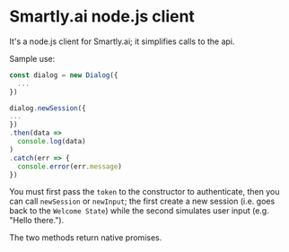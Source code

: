 # Smartly.ai node.js client

It's a node.js client for Smartly.ai; it simplifies calls to the api.

Sample use:

```javascript
const dialog = new Dialog({
  ...
})

dialog.newSession({
...
})
.then(data =>
  console.log(data)
)
.catch(err => {
  console.error(err.message)
})
```

You must first pass the `token` to the constructor to authenticate, then you can call `newSession` or `newInput`; the first create a new session (i.e. goes back to the `Welcome State`) while the second simulates user input (e.g. "Hello there.").

The two methods return native promises.
